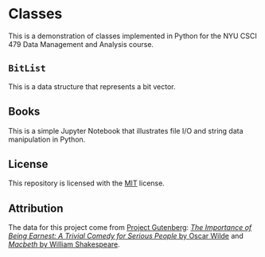 # Classes

This is a demonstration of classes implemented in Python for the NYU CSCI 479
Data Management and Analysis course.

## `BitList`

This is a data structure that represents a bit vector.

## Books

This is a simple Jupyter Notebook that illustrates file I/O and string data
manipulation in Python.

## License

This repository is licensed with the [MIT](LICENSE.txt) license.

## Attribution

The data for this project come from
[Project Gutenberg](https://www.gutenberg.org/):
[_The Importance of Being Earnest: A Trivial Comedy for Serious People_ by Oscar Wilde](https://www.gutenberg.org/cache/epub/844/pg844.txt)
and
[_Macbeth_ by William Shakespeare](https://www.gutenberg.org/cache/epub/1533/pg1533.txt).
